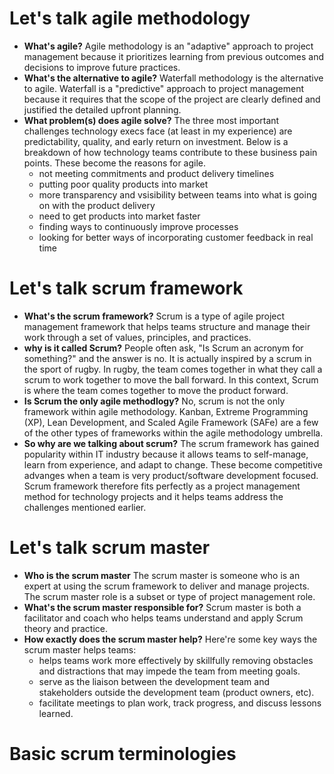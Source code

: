 # Let's talk agile methodology
* **What's agile?** Agile methodology is an "adaptive" approach to project management because it prioritizes learning from previous outcomes and decisions to improve future practices.
* **What's the alternative to agile?** Waterfall methodology is the alternative to agile. Waterfall is a "predictive" approach to project management because it requires that the scope of the project are clearly defined and justified the detailed upfront planning. 
* **What problem(s) does agile solve?** The three most important challenges technology execs face (at least in my experience) are predictability, quality, and early return on investment. Below is a breakdown of how technology teams contribute to these business pain points. These become the reasons for agile.
  * not meeting commitments and product delivery timelines
  * putting poor quality products into market
  * more transparency and vsisibility between teams into what is going on with the product delivery
  * need to get products into market faster
  * finding ways to continuously improve processes
  * looking for better ways of incorporating customer feedback in real time

# Let's talk scrum framework
* **What's the scrum framework?** Scrum is a type of agile project management framework that helps teams structure and manage their work through a set of values, principles, and practices.
* **why is it called Scrum?** People often ask, "Is Scrum an acronym for something?" and the answer is no. It is actually inspired by a scrum in the sport of rugby. In rugby, the team comes together in what they call a scrum to work together to move the ball forward. In this context, Scrum is where the team comes together to move the product forward.
* **Is Scrum the only agile methodlogy?** No, scrum is not the only framework within agile methodology. Kanban, Extreme Programming (XP), Lean Development, and  Scaled Agile Framework (SAFe) are a few of the other types of frameworks within the agile methodology umbrella.
* **So why are we talking about scrum?** The scrum framework has gained popularity within IT industry because it allows teams to self-manage, learn from experience, and adapt to change. These become competitive advanges when a team is very product/software development focused. Scrum framework therefore fits perfectly as a project management method for technology projects and it helps teams address the challenges mentioned earlier.

# Let's talk scrum master
* **Who is the scrum master** The scrum master is someone who is an expert at using the scrum framework to deliver and manage projects. The scrum master role is a subset or type of project management role.
* **What's the scrum master responsible for?** Scrum master is both a facilitator and coach who helps teams understand and apply Scrum theory and practice. 
* **How exactly does the scrum master help?** Here're some key ways the scrum master helps teams:
  * helps teams work more effectively by skillfully removing obstacles and distractions that may impede the team from meeting goals.
  * serve as the liaison between the development team and stakeholders outside the development team (product owners, etc).
  * facilitate meetings to plan work, track progress, and discuss lessons learned.

# Basic scrum terminologies
